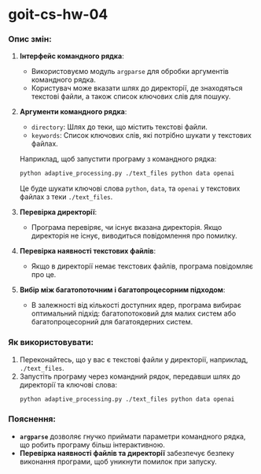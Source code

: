 # goit-cs-hw-04

### Опис змін:

1. **Інтерфейс командного рядка**:
   - Використовуємо модуль `argparse` для обробки аргументів командного рядка.
   - Користувач може вказати шлях до директорії, де знаходяться текстові файли, а також список ключових слів для пошуку.

2. **Аргументи командного рядка**:
   - `directory`: Шлях до теки, що містить текстові файли.
   - `keywords`: Список ключових слів, які потрібно шукати у текстових файлах.

   Наприклад, щоб запустити програму з командного рядка:
   ```bash
   python adaptive_processing.py ./text_files python data openai
   ```
   Це буде шукати ключові слова `python`, `data`, та `openai` у текстових файлах з теки `./text_files`.

3. **Перевірка директорії**:
   - Програма перевіряє, чи існує вказана директорія. Якщо директорія не існує, виводиться повідомлення про помилку.

4. **Перевірка наявності текстових файлів**:
   - Якщо в директорії немає текстових файлів, програма повідомляє про це.

5. **Вибір між багатопоточним і багатопроцесорним підходом**:
   - В залежності від кількості доступних ядер, програма вибирає оптимальний підхід: багатопотоковий для малих систем або багатопроцесорний для багатоядерних систем.

### Як використовувати:
1. Переконайтесь, що у вас є текстові файли у директорії, наприклад, `./text_files`.
2. Запустіть програму через командний рядок, передавши шлях до директорії та ключові слова:
   ```bash
   python adaptive_processing.py ./text_files python data openai
   ```

### Пояснення:

- **`argparse`** дозволяє гнучко приймати параметри командного рядка, що робить програму більш інтерактивною.
- **Перевірка наявності файлів та директорії** забезпечує безпеку виконання програми, щоб уникнути помилок при запуску.
